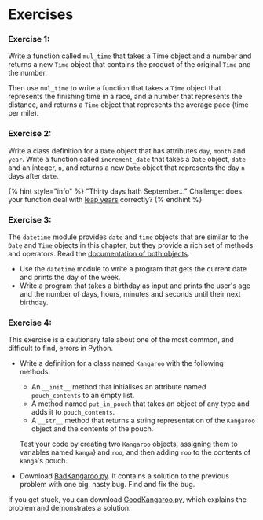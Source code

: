 # Exercises

### Exercise 1:

Write a function called `mul_time` that takes a Time object and a number and returns a new `Time` object that contains the product of the original `Time` and the number.

Then use `mul_time` to write a function that takes a `Time` object that represents the finishing time in a race, and a number that represents the distance, and returns a `Time` object that represents the average pace (time per mile).

### Exercise 2:

Write a class definition for a `Date` object that has attributes `day`, `month` and `year`. Write a function called `increment_date` that takes a `Date` object, `date` and an integer, `n`, and returns a new `Date` object that represents the day `n` days after `date`.

{% hint style="info" %}
"Thirty days hath September..." Challenge: does your function deal with [leap years](https://www.wikipedia.org/wiki/Leap\_year) correctly?
{% endhint %}

### Exercise 3:

The `datetime` module provides `date` and `time` objects that are similar to the `Date` and `Time` objects in this chapter, but they provide a rich set of methods and operators. Read the [documentation of both objects](https://www.docs.python.org/lib/datetime-date.html).&#x20;

* Use the `datetime` module to write a program that gets the current date and prints the day of the week.
* Write a program that takes a birthday as input and prints the user's age and the number of days, hours, minutes and seconds until their next birthday.&#x20;

### **Exercise 4:**

This exercise is a cautionary tale about one of the most common, and difficult to find, errors in Python.

*   Write a definition for a class named `Kangaroo` with the following methods:

    * An `__init__` method that initialises an attribute named `pouch_contents` to an empty list.
    * A method named `put_in_pouch` that takes an object of any type and adds it to `pouch_contents`.
    * A `__str__` method that returns a string representation of the `Kangaroo` object and the contents of the pouch.

    Test your code by creating two `Kangaroo` objects, assigning them to variables named `kanga`} and `roo`, and then adding `roo` to the contents of `kanga`'s pouch.
* Download [BadKangaroo.py](https://greenteapress.com/thinkpython/code/BadKangaroo.py). It contains a solution to the previous problem with one big, nasty bug. Find and fix the bug.

If you get stuck, you can download [GoodKangaroo.py](https://greenteapress.com/thinkpython/code/GoodKangaroo.py), which explains the problem and demonstrates a solution.
